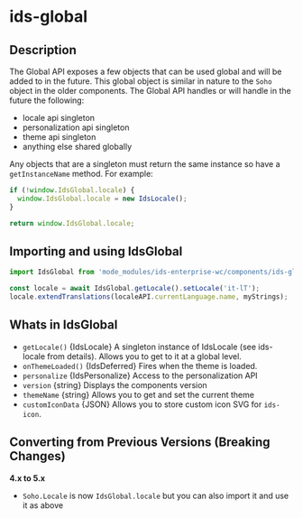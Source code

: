 # ids-global

## Description

The Global API exposes a few objects that can be used global and will be added to in the future. This global object is similar in nature to the `Soho` object in the older components. The Global API handles or will handle in the future the following:

- locale api singleton
- personalization api singleton
- theme api singleton
- anything else shared globally

Any objects that are a singleton must return the same instance so have a `getInstanceName` method. For example:

```js
if (!window.IdsGlobal.locale) {
  window.IdsGlobal.locale = new IdsLocale();
}

return window.IdsGlobal.locale;
```

## Importing and using IdsGlobal

```js
import IdsGlobal from 'mode_modules/ids-enterprise-wc/components/ids-global/ids-global';

const locale = await IdsGlobal.getLocale().setLocale('it-lT');
locale.extendTranslations(localeAPI.currentLanguage.name, myStrings);
```

## Whats in IdsGlobal

- `getLocale()` {IdsLocale} A singleton instance of IdsLocale (see ids-locale from details). Allows you to get to it at a global level.
- `onThemeLoaded()` {IdsDeferred} Fires when the theme is loaded.
- `personalize` {IdsPersonalize} Access to the personalization API
- `version` {string} Displays the components version
- `themeName` {string} Allows you to get and set the current theme
- `customIconData` {JSON} Allows you to store custom icon SVG for `ids-icon`.

## Converting from Previous Versions (Breaking Changes)

**4.x to 5.x**

- `Soho.Locale` is now `IdsGlobal.locale` but you can also import it and use it as above
